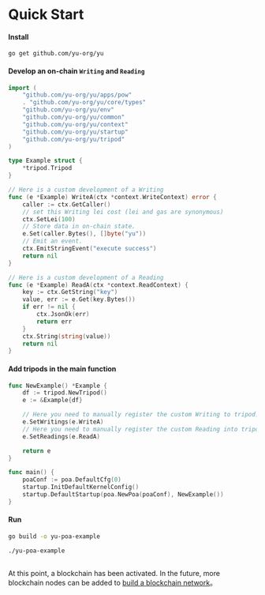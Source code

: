 # Quick Start

#### Install 
```
go get github.com/yu-org/yu
```  
#### Develop an on-chain `Writing` and `Reading`  
```go
import (
	"github.com/yu-org/yu/apps/pow"
	. "github.com/yu-org/yu/core/types"
	"github.com/yu-org/yu/env"
	"github.com/yu-org/yu/common"
	"github.com/yu-org/yu/context"
	"github.com/yu-org/yu/startup"
	"github.com/yu-org/yu/tripod"
)

type Example struct {
	*tripod.Tripod
}

// Here is a custom development of a Writing
func (e *Example) WriteA(ctx *context.WriteContext) error {
	caller := ctx.GetCaller()
	// set this Writing lei cost (lei and gas are synonymous)
	ctx.SetLei(100) 
	// Store data in on-chain state.
	e.Set(caller.Bytes(), []byte("yu")) 
	// Emit an event.
	ctx.EmitStringEvent("execute success")
	return nil
}

// Here is a custom development of a Reading
func (e *Example) ReadA(ctx *context.ReadContext) {
    key := ctx.GetString("key")
    value, err := e.Get(key.Bytes())
    if err != nil {
		ctx.JsonOk(err)
		return err
    }
    ctx.String(string(value))
    return nil
}

```
 
#### Add tripods in the main function

```go
func NewExample() *Example {
	df := tripod.NewTripod()
	e := &Example{df}

	// Here you need to manually register the custom Writing to tripod，
	e.SetWritings(e.WriteA)
	// Here you need to manually register the custom Reading into tripod
	e.SetReadings(e.ReadA)

	return e
}

func main() {
	poaConf := poa.DefaultCfg(0)
	startup.InitDefaultKernelConfig()
	startup.DefaultStartup(poa.NewPoa(poaConf), NewExample())
}
```


#### Run
```zsh
go build -o yu-poa-example

./yu-poa-example  
 
```

At this point, a blockchain has been activated. In the future, more blockchain nodes can be added to [build a blockchain network](5.5建立区块链网络.md)。